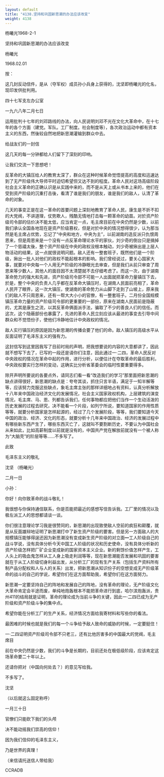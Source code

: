 ```yaml
---
layout: default
title: "4138.坚持和巩固新思潮的办法应该改变"
weight: 4138
---
```


杨曦光1968-2-1

坚持和巩固新思潮的办法应该改变

杨曦光

1968.02.01

按：

这几封反动信件，是从（夺军权）成员孙小兵身上获得的，沈坚即杨曦光的化名，现印发供批判用。

四十七军支左办公室

一九六八年二月七日

运用批判十七年的刘邓路线的办法，向人民说明刘邓不光在文化大革命中，在十七年的各个方面（建党。军队。工厂制度。社会制度等），各次政治运动中都有资本主义的东西，然後较自然地把新思潮灌输到群众中去。

给战友们的一封信

这几天的每一分钟都给人们留下了深刻的印响。

让我们交流一下思想吧！

反革命的大镇压给人的教育太深了，群众在这种时候革命觉悟提高的高度和迅速达到了无产阶级伟大导师平时迫切希望但又达不到的程度。革命人民对这场高级阶段社会主义革命的正确认识是从实践中来的，而不是从天上或从书本上来的，他们在受到资产阶级的沉重打击後，看清了谁是我们的朋友，谁是我们的敌人，认清了革命的对象。

几天的事变正是在这一革命的首要问题上深刻地教育了革命人民，康生是不折不扣的大党阀，不讲道理，仗势欺人，残酷无情地打击每一颗革命的幼苗。对於资产阶级司令部的估价决不能太低，应当肯定一点，毛主席目前在中央仍然是少数，以前我们承认全国各地现在是资产阶级篡权，但是对於中央的情况想得很少，认为那当然是毛主席占优势，忘记了“中央和地方，中央为主”，以前湖南的造反派只仇恨周恩来，但是周恩来是一个没有一点反革命理论水平的家伙，刘少奇的倒台只是搞掉了一个慈禧太後，整个资产阶级在中央的政权没根本触动，刘少奇被揪出是上层人物活动的结果，这一点就很说明问题。敌人还有一整套班子，既然他们是一个阶级，揪出一批人对他们的政权不能起根本的影响。我们曾经说过，要关心国家大事，就要对中央每一个人用无产阶级的冷静眼光去审查，但是我们从前只审查了周恩来等少数人，其他人的面目因不太清楚就不去仔细考虑了。而这一次，由于湖南革命势力的强大和先进，资产阶级司令部不可能一人出面就把革命力量镇压下去，於是，整个中央的负责人几乎都在反革命大镇压时，在湖南人民面前亮相了，革命人民开了眼界，这一次大镇压，使湖南的革命势力从山脚下走到了山坡上，原来我们的敌人不只周恩来，还有一帮大大小小的官僚，有一整套班子。二月份全国规模镇压革命力量的资产阶级司令部的更重要的一部份，原来在湖南人民面前是隐蔽的，尤其是康生之流，以其反革命俩面派手法，骗取了不少的善良人们的信任。而这次，这个隐蔽部份也暴露了，先进的革命人民立刻应该从最进的事变去引导中间群众和不觉悟份子，使他们冷静地估计中央政权的情况。

敌人实行镇压的原因是因为新思潮的传播会要了他们的命。敌人镇压的高级水平从反面证明了毛泽东主义的强有力。

这封信写到这里因我写了目前时局的声明，把我想要说的内容的大意都讲了，因此就不想写下去了，已写的一段还是请你们注意，因此通过一·二四，革命人民反对中央政权的情况在革命中起的作用，进行分析，以便估计在夺取革命的最后胜利，中央政权要实行怎样的变动，这确实比分析省革委会的临时性要重要得多。

除开声明所要说的各要点外，请同志们看一看“改造我们的学习”那里面把新思潮的缺点讲得很好，新思潮的缺点是：夸夸其谈，抓住只言半语，满足于一知半解等等，应该努力克服这些缺点，象毛主席主张的那样详细地占有资料，认真分析解放十八年来中国政治经济文化的发展情况，社会主义国家政权机构，上层建筑的演变情况，毛主席、马、恩、列都告诉我们，任何事物都应把他们当作一个生动活泼的历史发展的过程去研究，决不能看一个片段，如列宁所说，要知道国家的作用性质等等，就要分析国家是怎样起源的，经过了几个发展阶段，等等，我们要知道今天中国的政治、经济、文化的形态，就要分析十几年来中国政治、经济的发展过程中有哪些新东西产生了，哪些东西灭亡了，这就叫不要割断历史，不要认为中国社会从来如此，比如高薪制度以前就是没有的，中国共产党在解放前就没有一个被人称为“大脑壳”的阶层等等……不多写了。

此致

毛泽东主义的敬礼

沈坚 （杨曦光）

二月一日

小孙：

你好！向你致革命的战斗敬礼！

我很想与你保持通信联系，你是否能把最近的感想写信告诉我。工厂里的情况以及极左派工人的思想都请谈一谈。

你们很注意理论学习我是很赞同的，新思潮的出现致使敌人空前的疯狂和颠覆，就是从反面雄辩地证明了新思潮打中了新生资产阶级的要害。但是另一方面敌人的大规模镇压能够得逞还因为新思潮没有变成新生资产阶级的对立面━工人阶级自己的战斗学说，没有具体分析今天中国工人阶级的状况和历史使命，没有具体分析新的资产阶级怎样把厂矿企业变成新的国家资本主义企业。新的剩馀价值怎样产生，工人头上的吸血鬼怎样从工人身上吸走利润等等，现在新思潮能否发展和巩固的要害就在于从工人阶级切身利益出发，从分析工厂的现有生产关系（包括生产资料所有制产品分配权和人与人的关系）出发，把新思潮从知识份子的空想变成无产阶级革命的战斗的自己的学说，希望你们在这方面帮助我，希望你们在这方面努力。

新思潮一定要坚持自己的阵地和发展自己的阵地，没有革命的理论，无产阶级文化大革命肯定会半途而废，单纯地炮轰根本不能把革命进行到底，哈尔滨炮轰派，贵州411的结局就是证明，革命的理论成为当前斗争的关键，因此一·二四已成为无产阶级和资产阶级斗争的集中点。

希望你能在分析工厂的生产关系，经济情况方面给我寄材料和写些你的看法。

最困难的时候也就是我们的每一个斗争给予敌人致命的威胁的时候，一定要挺住！

一·二四证明资产阶级司令部不只老三，还有比他厉害多的中国最大的党阀，毛主席目

前在中央仍然是少数，我们的斗争是长期的，目前还处在极低级阶段，应该肯定这场革命要二十年以上。

还请你把对（中国向何处去？）的意见写给我。

不多写了。

沈坚

（以后就这么固定称呼）

一月三十日

官僚们只能砍下我们的头颅

决不能动摇我们崇高的信仰！

因为我们信仰的毛泽东主义，

乃是世界的真理！

（来信请托送信人带给我）

CCRADB

